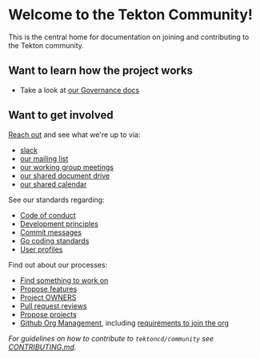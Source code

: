 # Welcome to the Tekton Community!

This is the central home for documentation on joining and contributing to the Tekton community.

## Want to learn how the project works

* Take a look at [our Governance docs](governance.md)

## Want to get involved

[Reach out](contact.md) and see what we're up to via:

* [slack](contact.md#slack)
* [our mailing list](contact.md#mailing-list)
* [our working group meetings](working-groups.md)
* [our shared document drive](contact.md#shared-drive)
* [our shared calendar](contact.md#calendar)

See our standards regarding:

* [Code of conduct](code-of-conduct.md)
* [Development principles](standards.md#principles)
* [Commit messages](standards.md#commit-messages)
* [Go coding standards](standards.md#go)
* [User profiles](user-profiles.md)

Find out about our processes:

* [Find something to work on](process.md#finding-something-to-work-on)
* [Propose features](process.md#proposing-features)
* [Project OWNERS](process.md#OWNERS)
* [Pull request reviews](process.md#reviews)
* [Propose projects](process.md#proposing-projects)
* [Github Org Management](org/README.md), including [requirements to join the org](org/README.md#requirements)

_For guidelines on how to contribute to `tektoncd/community` see [CONTRIBUTING.md](CONTRIBUTING.md)._
